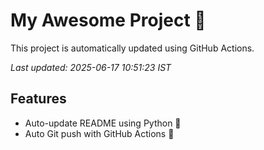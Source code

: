 # My Awesome Project 🚀

This project is automatically updated using GitHub Actions.

_Last updated: 2025-06-17 10:51:23 IST_

## Features
- Auto-update README using Python 🐍
- Auto Git push with GitHub Actions 🤖
